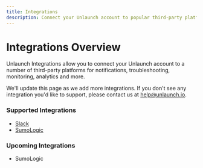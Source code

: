 ```yaml
---
title: Integrations
description: Connect your Unlaunch account to popular third-party platforms for messaging, logging, monitoring and more.
---
```


# Integrations Overview

Unlaunch Integrations allow you to connect your Unlaunch account to a number of third-party platforms for notifications, troubleshooting, monitoring, analytics and more.

We'll update this page as we add more integrations. If you don't see any integration you'd like to support, please contact us at help@unlaunch.io.

### Supported Integrations
 - [Slack](slack)
 - [SumoLogic](sumologic)


### Upcoming Integrations
 - SumoLogic
